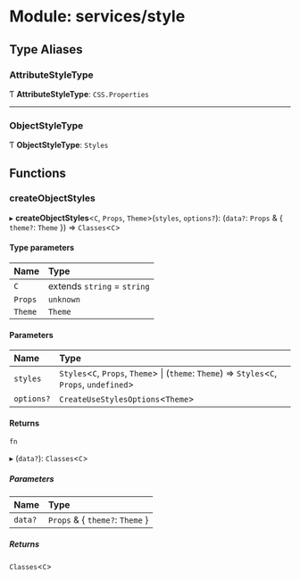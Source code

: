 # Module: services/style

## Type Aliases

### AttributeStyleType

Ƭ **AttributeStyleType**: `CSS.Properties`

___

### ObjectStyleType

Ƭ **ObjectStyleType**: `Styles`

## Functions

### createObjectStyles

▸ **createObjectStyles**<`C`, `Props`, `Theme`\>(`styles`, `options?`): (`data?`: `Props` & { `theme?`: `Theme`  }) => `Classes`<`C`\>

#### Type parameters

| Name | Type |
| :------ | :------ |
| `C` | extends `string` = `string` |
| `Props` | `unknown` |
| `Theme` | `Theme` |

#### Parameters

| Name | Type |
| :------ | :------ |
| `styles` | `Styles`<`C`, `Props`, `Theme`\> \| (`theme`: `Theme`) => `Styles`<`C`, `Props`, `undefined`\> |
| `options?` | `CreateUseStylesOptions`<`Theme`\> |

#### Returns

`fn`

▸ (`data?`): `Classes`<`C`\>

##### Parameters

| Name | Type |
| :------ | :------ |
| `data?` | `Props` & { `theme?`: `Theme`  } |

##### Returns

`Classes`<`C`\>
